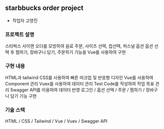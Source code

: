 ## starbbucks order project

- 작업자 고영진

### 프로젝트 설명

스타벅스 사이렌 오더를 모방하여 음료 주문, 사이즈 선택, 컵선택, 퍼스널 옵션 옵션 선택 후 찜하기, 장바구니 담기, 주문하기 기능을 Vue를 사용하여 구현

### 구현 내용

HTML과 tailwind CSS를 사용하여 빠른 마크업 및 반응형 디자인 Vue를 사용하여 Component 관리 Vuex를 사용하여 데이터 관리 Test Code를 작성하여 작업 목표 관리 Swagger API를 이용하여 데이터 반영 로그인 / 옵션 선택 / 주문 / 찜하기 / 장바구니 담기 기능 구현

### 기술 스택

HTML / CSS / Tailwind / Vue / Vuex / Swagger API

